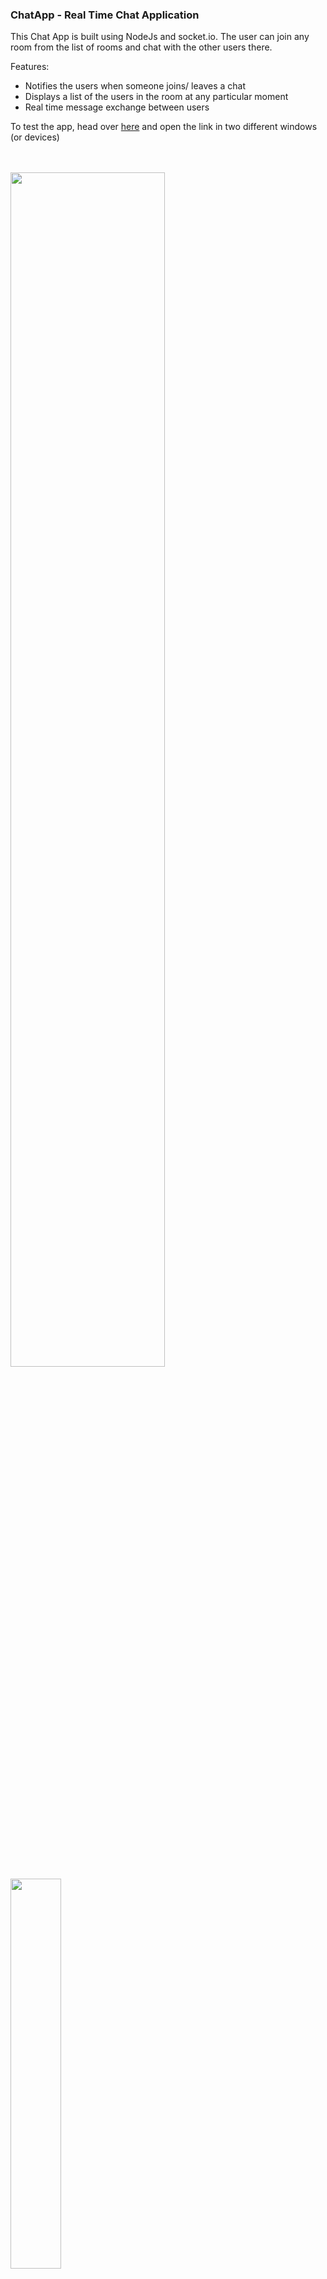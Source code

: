 ### ChatApp - Real Time Chat Application

This Chat App is built using NodeJs and socket.io. The user can join any room from the list of rooms and chat with the other users there.

Features:
* Notifies the users when someone joins/ leaves a chat
* Displays a list of the users in the room at any particular moment
* Real time message exchange between users


To test the app, head over [here](https://chat-applicationn-1.herokuapp.com/) and open the link in two different windows (or devices)

<br>
<br>

<img src="https://github.com/palakg01/chatApp/blob/main/public/images/Capture2.PNG" width="70%" height="70%">
<img src="https://github.com/palakg01/chatApp/blob/main/public/images/Capture3.PNG" width="40%" height="40%">

> Note: Since the app has been posted using a free platform, it may be down towards the end of the month due to usage limits. 

<br>

## Getting started

Please make sure you have nodejs and npm installed. You can find the steps to install them [here](https://docs.npmjs.com/downloading-and-installing-node-js-and-npm)

Run the following commands after you have forked and cloned the repo

```
npm install
npm start
```

## Contribution Guidelines

If you would like to contribute to this project please go through these [contribution guidelines](https://github.com/palakg01/chatApp/blob/main/CONTRIBUTING.md)

These guidelines are a way to communicate how people should contribute. These guidelines will help you verify that you're submitting well-formed pull requests and opening useful issues. For both contributors and us, contribution guidelines will save time and hassle caused by improperly created pull requests or issues that have to be rejected and re-submitted.
